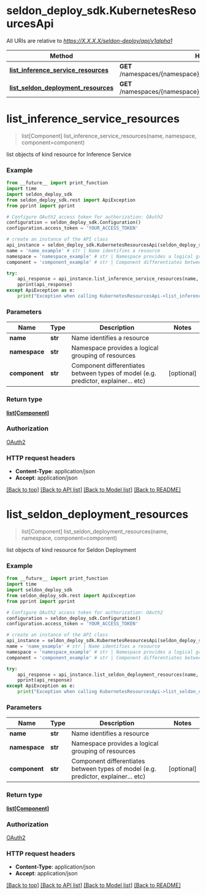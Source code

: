 # seldon_deploy_sdk.KubernetesResourcesApi

All URIs are relative to *https://X.X.X.X/seldon-deploy/api/v1alpha1*

Method | HTTP request | Description
------------- | ------------- | -------------
[**list_inference_service_resources**](KubernetesResourcesApi.md#list_inference_service_resources) | **GET** /namespaces/{namespace}/inferenceservices/{name}/resources | 
[**list_seldon_deployment_resources**](KubernetesResourcesApi.md#list_seldon_deployment_resources) | **GET** /namespaces/{namespace}/seldondeployments/{name}/resources | 


# **list_inference_service_resources**
> list[Component] list_inference_service_resources(name, namespace, component=component)



list objects of kind resource for Inference Service

### Example
```python
from __future__ import print_function
import time
import seldon_deploy_sdk
from seldon_deploy_sdk.rest import ApiException
from pprint import pprint

# Configure OAuth2 access token for authorization: OAuth2
configuration = seldon_deploy_sdk.Configuration()
configuration.access_token = 'YOUR_ACCESS_TOKEN'

# create an instance of the API class
api_instance = seldon_deploy_sdk.KubernetesResourcesApi(seldon_deploy_sdk.ApiClient(configuration))
name = 'name_example' # str | Name identifies a resource
namespace = 'namespace_example' # str | Namespace provides a logical grouping of resources
component = 'component_example' # str | Component differentiates between types of model (e.g. predictor, explainer... etc) (optional)

try:
    api_response = api_instance.list_inference_service_resources(name, namespace, component=component)
    pprint(api_response)
except ApiException as e:
    print("Exception when calling KubernetesResourcesApi->list_inference_service_resources: %s\n" % e)
```

### Parameters

Name | Type | Description  | Notes
------------- | ------------- | ------------- | -------------
 **name** | **str**| Name identifies a resource | 
 **namespace** | **str**| Namespace provides a logical grouping of resources | 
 **component** | **str**| Component differentiates between types of model (e.g. predictor, explainer... etc) | [optional] 

### Return type

[**list[Component]**](Component.md)

### Authorization

[OAuth2](../README.md#OAuth2)

### HTTP request headers

 - **Content-Type**: application/json
 - **Accept**: application/json

[[Back to top]](#) [[Back to API list]](../README.md#documentation-for-api-endpoints) [[Back to Model list]](../README.md#documentation-for-models) [[Back to README]](../README.md)

# **list_seldon_deployment_resources**
> list[Component] list_seldon_deployment_resources(name, namespace, component=component)



list objects of kind resource for Seldon Deployment

### Example
```python
from __future__ import print_function
import time
import seldon_deploy_sdk
from seldon_deploy_sdk.rest import ApiException
from pprint import pprint

# Configure OAuth2 access token for authorization: OAuth2
configuration = seldon_deploy_sdk.Configuration()
configuration.access_token = 'YOUR_ACCESS_TOKEN'

# create an instance of the API class
api_instance = seldon_deploy_sdk.KubernetesResourcesApi(seldon_deploy_sdk.ApiClient(configuration))
name = 'name_example' # str | Name identifies a resource
namespace = 'namespace_example' # str | Namespace provides a logical grouping of resources
component = 'component_example' # str | Component differentiates between types of model (e.g. predictor, explainer... etc) (optional)

try:
    api_response = api_instance.list_seldon_deployment_resources(name, namespace, component=component)
    pprint(api_response)
except ApiException as e:
    print("Exception when calling KubernetesResourcesApi->list_seldon_deployment_resources: %s\n" % e)
```

### Parameters

Name | Type | Description  | Notes
------------- | ------------- | ------------- | -------------
 **name** | **str**| Name identifies a resource | 
 **namespace** | **str**| Namespace provides a logical grouping of resources | 
 **component** | **str**| Component differentiates between types of model (e.g. predictor, explainer... etc) | [optional] 

### Return type

[**list[Component]**](Component.md)

### Authorization

[OAuth2](../README.md#OAuth2)

### HTTP request headers

 - **Content-Type**: application/json
 - **Accept**: application/json

[[Back to top]](#) [[Back to API list]](../README.md#documentation-for-api-endpoints) [[Back to Model list]](../README.md#documentation-for-models) [[Back to README]](../README.md)

